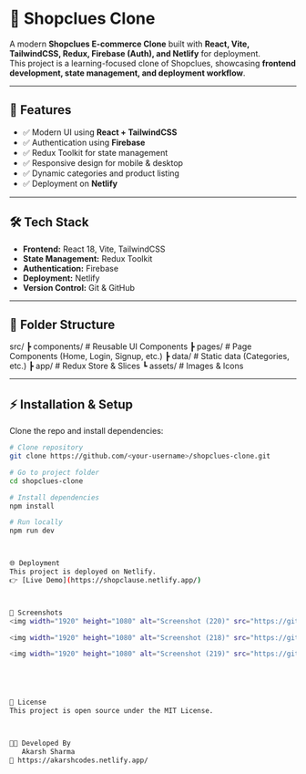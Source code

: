 # 🛒 Shopclues Clone

A modern **Shopclues E-commerce Clone** built with **React, Vite, TailwindCSS, Redux, Firebase (Auth), and Netlify** for deployment.  
This project is a learning-focused clone of Shopclues, showcasing **frontend development, state management, and deployment workflow**.

---

## 🚀 Features
- ✅ Modern UI using **React + TailwindCSS**
- ✅ Authentication using **Firebase**
- ✅ Redux Toolkit for state management
- ✅ Responsive design for mobile & desktop
- ✅ Dynamic categories and product listing
- ✅ Deployment on **Netlify**

---

## 🛠️ Tech Stack
- **Frontend:** React 18, Vite, TailwindCSS
- **State Management:** Redux Toolkit
- **Authentication:** Firebase
- **Deployment:** Netlify
- **Version Control:** Git & GitHub

---

## 📂 Folder Structure
src/
┣ components/ # Reusable UI Components
┣ pages/ # Page Components (Home, Login, Signup, etc.)
┣ data/ # Static data (Categories, etc.)
┣ app/ # Redux Store & Slices
┗ assets/ # Images & Icons


---


## ⚡ Installation & Setup
Clone the repo and install dependencies:

```bash
# Clone repository
git clone https://github.com/<your-username>/shopclues-clone.git

# Go to project folder
cd shopclues-clone

# Install dependencies
npm install

# Run locally
npm run dev



🌐 Deployment  
This project is deployed on Netlify.  
👉 [Live Demo](https://shopclause.netlify.app/)



📸 Screenshots
<img width="1920" height="1080" alt="Screenshot (220)" src="https://github.com/user-attachments/assets/edd2f2ad-af35-4d21-8eed-f62564bff68e" />

<img width="1920" height="1080" alt="Screenshot (218)" src="https://github.com/user-attachments/assets/462cb2e1-c1ea-410f-898e-f63a33b746f6" />

<img width="1920" height="1080" alt="Screenshot (219)" src="https://github.com/user-attachments/assets/6814f1db-dc2c-47f8-87e0-aa38eec00d56" />





📄 License
This project is open source under the MIT License.



👨‍💻 Developed By
   Akarsh Sharma
🔗 https://akarshcodes.netlify.app/

